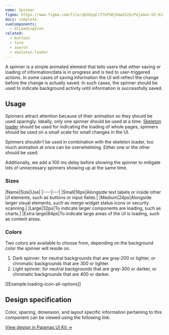 ```yaml
---
name: Spinner
figma: https://www.figma.com/file/qEddyqCrI7kPSBjGmwkZzQ/Pajamas-UI-Kit?node-id=425%3A137
docs: complete
vueComponents:
  - GlLoadingIcon
related:
  - buttons
  - form
  - search
  - skeleton-loader
---
```


A spinner is a simple animated element that tells users that either saving or loading of information/data is in progress and is tied to user-triggered actions. In some cases of saving information the UI will reflect the change before the change is actually saved. In such cases, the spinner should be used to indicate background activity until information is successfully saved.

## Usage

Spinners attract attention because of their animation so they should be used sparingly. Ideally, only one spinner should be used at a time. [Skeleton loader](/components/skeleton-loader) should be used for indicating the loading of whole pages, spinners should be used on a small scale for small changes in the UI.

Spinners shouldn’t be used in combination with the skeleton loader, too much animation at once can be overwhelming. Either one or the other should be used.

Additionally, we add a 100 ms delay before showing the spinner to mitigate lots of unnecessary spinners showing up at the same time.

### Sizes

|Name|Size|Use|
|----|---|
|Small|16px|Alongside text labels or inside other UI elements, such as buttons or input fields.|
|Medium|24px|Alongside larger visual elements, such as merge widget status icons or security scanning.|
|Large|32px|To indicate larger components are loading, such as charts.|
|Extra large|64px|To indicate large areas of the UI is loading, such as content areas.

### Colors

Two colors are available to choose from, depending on the background color the spinner will reside on.

1. Dark spinner: for neutral backgrounds that are gray-200 or lighter, or chromatic backgrounds that are 300 or lighter.
1. Light spinner: for neutral backgrounds that are gray-300 or darker, or chromatic backgrounds that are 400 or darker.

[[Example:loading-icon-all-options]]

## Design specification

Color, spacing, dimension, and layout specific information pertaining to this component can be viewed using the following link:

[View design in Pajamas UI Kit →](https://www.figma.com/file/qEddyqCrI7kPSBjGmwkZzQ/Pajamas-UI-Kit-Beta?node-id=2704%3A2279)
